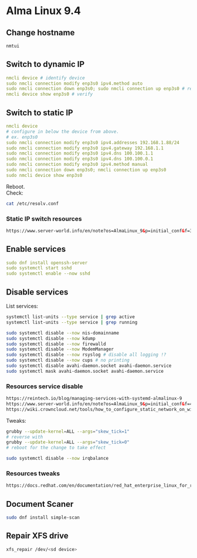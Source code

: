 # Alma Linux 9.4

## Change hostname

```sh
nmtui
```

## Switch to dynamic IP

```yaml
nmcli device # identify device
sudo nmcli connection modify enp3s0 ipv4.method auto
sudo nmcli connection down enp3s0; sudo nmcli connection up enp3s0 # restart connection to apply changes
nmcli device show enp3s0 # verify
```

## Switch to static IP

```yaml
nmcli device
# configure in below the device from above.
# ex. enp3s0
sudo nmcli connection modify enp3s0 ipv4.addresses 192.168.1.88/24
sudo nmcli connection modify enp3s0 ipv4.gateway 192.168.1.1
sudo nmcli connection modify enp3s0 ipv4.dns 100.100.1.1
sudo nmcli connection modify enp3s0 ipv4.dns 100.100.0.1
sudo nmcli connection modify enp3s0 ipv4.method manual
sudo nmcli connection down enp3s0; nmcli connection up enp3s0
sudo nmcli device show enp3s0
```

Reboot.  
Check:

```sh
cat /etc/resolv.conf
```

### Static IP switch resources

```html
https://www.server-world.info/en/note?os=AlmaLinux_9&p=initial_conf&f=3
```

## Enable services

```yaml
sudo dnf install openssh-server
sudo systemctl start sshd
sudo systemctl enable --now sshd
```

## Disable services

List services:

```sh
systemctl list-units --type service | grep active
systemctl list-units --type service | grep running
```

```sh
sudo systemctl disable --now nis-domainname
sudo systemctl disable --now kdump
sudo systemctl disable --now firewalld
sudo systemctl disable --now ModemManager
sudo systemctl disable --now rsyslog # disable all logging !?
sudo systemctl disable --now cups # no printing
sudo systemctl disable avahi-daemon.socket avahi-daemon.service 
sudo systemctl mask avahi-daemon.socket avahi-daemon.service 
```

### Resources service disable

```html
https://reintech.io/blog/managing-services-with-systemd-almalinux-9
https://www.server-world.info/en/note?os=AlmaLinux_9&p=initial_conf&f=4
https://wiki.crowncloud.net/tools/how_to_configure_static_network_on_windows_server?How_to_Reclaim_RAM_from_the_System_Reserve_with_AlmaLinux_9
```

Tweaks:

```sh
grubby --update-kernel=ALL --args="skew_tick=1"
# reverse with
grubby --update-kernel=ALL --args="skew_tick=0"
# reboot for the change to take effect

sudo systemctl disable --now irqbalance
```

### Resources tweaks

```html
https://docs.redhat.com/en/documentation/red_hat_enterprise_linux_for_real_time/8/html-single/optimizing_rhel_8_for_real_time_for_low_latency_operation/index#proc_disabling-atime_minimizing-or-avoiding-system-slowdowns-due-to-journaling
```

## Document Scaner

```sh
sudo dnf install simple-scan
```

## Repair XFS drive

```sh
xfs_repair /dev/<sd device>
```
